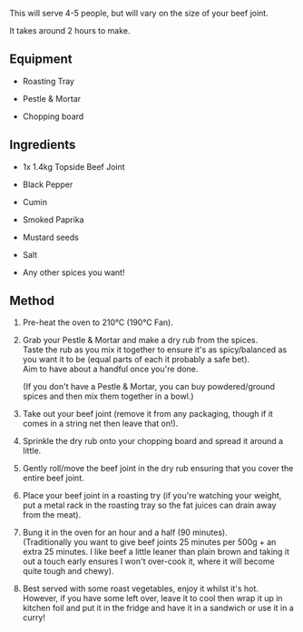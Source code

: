 This will serve 4-5 people, but will vary on the size of your beef joint.

It takes around 2 hours to make.

## Equipment

- Roasting Tray

- Pestle & Mortar

- Chopping board

## Ingredients

- 1x 1.4kg Topside Beef Joint

- Black Pepper

- Cumin

- Smoked Paprika

- Mustard seeds

- Salt

- Any other spices you want!

## Method

1. Pre-heat the oven to 210°C (190°C Fan).

2. Grab your Pestle & Mortar and make a dry rub from the spices.  
   Taste the rub as you mix it together to ensure it's as spicy/balanced as you want it to be (equal parts of each it probably a safe bet).  
   Aim to have about a handful once you're done.

   (If you don't have a Pestle & Mortar, you can buy powdered/ground spices and then mix them together in a bowl.)


3. Take out your beef joint (remove it from any packaging, though if it comes in a string net then leave that on!).

4. Sprinkle the dry rub onto your chopping board and spread it around a little.
   
5. Gently roll/move the beef joint in the dry rub ensuring that you cover the entire beef joint.

6. Place your beef joint in a roasting try (if you're watching your weight, put a metal rack in the roasting tray so the fat juices can drain away from the meat).

7. Bung it in the oven for an hour and a half (90 minutes).  
   (Traditionally you want to give beef joints 25 minutes per 500g + an extra 25 minutes. I like beef a little leaner than plain brown and taking it out a touch early ensures I won't over-cook it, where it will become quite tough and chewy).

8. Best served with some roast vegetables, enjoy it whilst it's hot. However, if you have some left over, leave it to cool then wrap it up in kitchen foil and put it in the fridge and have it in a sandwich or use it in a curry!